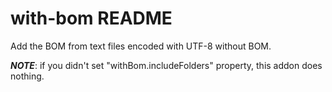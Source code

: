# with-bom README

Add the BOM from text files encoded with UTF-8 without BOM.

***NOTE***: if you didn't set "withBom.includeFolders" property, this addon does nothing.